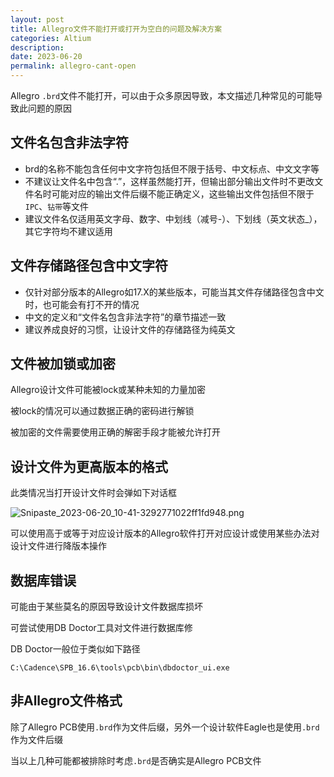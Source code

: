 ```yaml
---
layout: post
title: Allegro文件不能打开或打开为空白的问题及解决方案
categories: Altium
description: 
date: 2023-06-20
permalink: allegro-cant-open
---
```


Allegro `.brd`文件不能打开，可以由于众多原因导致，本文描述几种常见的可能导致此问题的原因

## 文件名包含非法字符

* brd的名称不能包含任何中文字符包括但不限于括号、中文标点、中文文字等
* 不建议让文件名中包含“.”，这样虽然能打开，但输出部分输出文件时不更改文件名时可能对应的输出文件后缀不能正确定义，这些输出文件包括但不限于`IPC`、`钻带`等文件
* 建议文件名仅适用英文字母、数字、中划线（减号-）、下划线（英文状态\_），其它字符均不建议适用

## 文件存储路径包含中文字符

* 仅针对部分版本的Allegro如17.X的某些版本，可能当其文件存储路径包含中文时，也可能会有打不开的情况
* 中文的定义和“文件名包含非法字符”的章节描述一致
* 建议养成良好的习惯，让设计文件的存储路径为纯英文

## 文件被加锁或加密

Allegro设计文件可能被lock或某种未知的力量加密

被lock的情况可以通过数据正确的密码进行解锁

被加密的文件需要使用正确的解密手段才能被允许打开

## 设计文件为更高版本的格式

此类情况当打开设计文件时会弹如下对话框

![Snipaste_2023-06-20_10-41-3292771022ff1fd948.png](https://tiny-y.asia/images/blog/2023/Snipaste_2023-06-20_10-41-3292771022ff1fd948.png)

可以使用高于或等于对应设计版本的Allegro软件打开对应设计或使用某些办法对设计文件进行降版本操作

## 数据库错误

可能由于某些莫名的原因导致设计文件数据库损坏

可尝试使用DB Doctor工具对文件进行数据库修

DB Doctor一般位于类似如下路径

`C:\Cadence\SPB_16.6\tools\pcb\bin\dbdoctor_ui.exe`

## 非Allegro文件格式

除了Allegro PCB使用`.brd`作为文件后缀，另外一个设计软件Eagle也是使用`.brd`作为文件后缀

当以上几种可能都被排除时考虑`.brd`是否确实是Allegro PCB文件